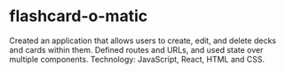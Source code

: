 # flashcard-o-matic

Created an application that allows users to create, edit, and delete decks and cards within them.
Defined routes and URLs, and used state over multiple components.
Technology: JavaScript, React, HTML and CSS. 
